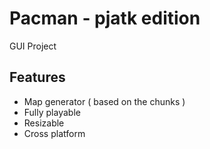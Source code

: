 
# Pacman - pjatk edition 

GUI Project



## Features

- Map generator ( based on the chunks )
- Fully playable
- Resizable
- Cross platform

